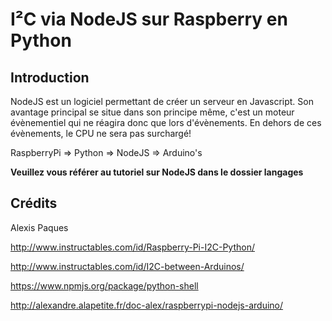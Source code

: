 I²C via NodeJS sur Raspberry en Python
======================================
Introduction
------------
NodeJS est un logiciel permettant de créer un serveur en Javascript. Son avantage principal se situe dans son principe même, c'est un moteur évènementiel qui ne réagira donc que lors d'évènements. En dehors de ces évènements, le CPU ne sera pas surchargé!

RaspberryPi => Python => NodeJS => Arduino's

**Veuillez vous référer au tutoriel sur NodeJS dans le dossier langages**

Crédits
--------
Alexis Paques

http://www.instructables.com/id/Raspberry-Pi-I2C-Python/

http://www.instructables.com/id/I2C-between-Arduinos/

https://www.npmjs.org/package/python-shell

http://alexandre.alapetite.fr/doc-alex/raspberrypi-nodejs-arduino/